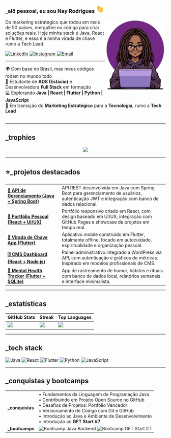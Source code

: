 <h3>_alô pessoal, eu sou Nay Rodrigues <img src="https://raw.githubusercontent.com/ABSphreak/ABSphreak/master/gifs/Hi.gif" height="25px"></h3>
<img align="right" <img src="assets/nay-cartoon.gif" width="190" alt="Nay Cartoon">
Do marketing estratégico que rodou em mais de 50 países, mergulhei no código para criar soluções reais.
Hoje minha stack é Java, React e Flutter, e essa é a minha virada de chave rumo a Tech Lead.<p>


[![LinkedIn](https://img.shields.io/badge/LinkedIn-6A0DAD?style=for-the-badge&logo=linkedin&logoColor=white)](https://www.linkedin.com/in/nay-rodrigues)
[![Instagram](https://img.shields.io/badge/Instagram-8A2BE2?style=for-the-badge&logo=instagram&logoColor=white)](https://instagram.com/nayjoplin)
[![Email](https://img.shields.io/badge/Email-9932CC?style=for-the-badge&logo=gmail&logoColor=white)](mailto:nayjoplin96@gmail.com)

---

🌍 Com base no Brasil, mas meus códigos rodam no mundo todo <br>
🚀 Estudante de **ADS (Estácio)** e Desenvolvedora **Full Stack** em formação <br>
💻 Explorando **Java | React | Flutter | Python | JavaScript** <br>
🎯 Em transição do **Marketing Estratégico** para a **Tecnologia**, rumo a **Tech Lead** <br><br>

---

## _trophies
<p align="center">
  <img src="https://github-profile-trophy.vercel.app/?username=nayjoplin&theme=aura&row=1&column=5&no-bg=true&no-frame=true" />
</p>

---
## ⭐️_projetos destacados

<table>
  <tbody>
    <tr>
      <td><a href="https://github.com/nayjoplin/java-backend-api"><b>🚀 API de Gerenciamento (Java + Spring Boot)</b></a></td>
      <td>API REST desenvolvida em Java com Spring Boot para gerenciamento de usuários, autenticação JWT e integração com banco de dados relacional.</td>
    </tr>
    <tr>
      <td><a href="https://github.com/nayjoplin/react-portfolio"><b>🎨 Portfólio Pessoal (React + UI/UX)</b></a></td>
      <td>Portfólio responsivo criado em React, com design baseado em UI/UX, integração com GitHub Pages e showcase de projetos em tempo real.</td>
    </tr>
    <tr>
      <td><a href="https://github.com/nayjoplin/flutter-app"><b>📱 Virada de Chave App (Flutter)</b></a></td>
      <td>Aplicativo mobile construído em Flutter, totalmente offline, focado em autocuidado, espiritualidade e organização pessoal.</td>
    </tr>
    <tr>
      <td><a href="https://github.com/nayjoplin/cms-dashboard"><b>🗄️ CMS Dashboard (React + Node.js)</b></a></td>
      <td>Painel administrativo integrado a WordPress via API, com autenticação e gráficos de métricas. Inspirado em modelos profissionais de CMS.</td>
    </tr>
    <tr>
      <td><a href="https://github.com/nayjoplin/mental-health-tracker"><b>🧠 Mental Health Tracker (Flutter + SQLite)</b></a></td>
      <td>App de rastreamento de humor, hábitos e rituais com banco de dados local, relatórios semanais e interface minimalista.</td>
    </tr>
  </tbody>
</table>

---

## _estatísticas

| GitHub Stats | Streak | Top Languages |
| --- | --- | --- |
| <img src="https://github-readme-stats.vercel.app/api?username=nayjoplin&show_icons=true&theme=midnight-purple" height="150"/> | <img src="https://github-readme-streak-stats.herokuapp.com?user=nayjoplin&theme=midnight-purple&hide_border=false" height="150"/> | <img src="https://github-readme-stats.vercel.app/api/top-langs/?username=nayjoplin&layout=compact&theme=midnight-purple" height="150"/> |

---

## _tech stack

![Java](https://img.shields.io/badge/Java-6A0DAD?style=for-the-badge&logo=openjdk&logoColor=white)
![React](https://img.shields.io/badge/React-9370DB?style=for-the-badge&logo=react&logoColor=61DAFB)
![Flutter](https://img.shields.io/badge/Flutter-8A2BE2?style=for-the-badge&logo=flutter&logoColor=white)
![Python](https://img.shields.io/badge/Python-9932CC?style=for-the-badge&logo=python&logoColor=white)
![JavaScript](https://img.shields.io/badge/JavaScript-FFD700?style=for-the-badge&logo=javascript&logoColor=111)

---

## _conquistas y bootcamps

<table>
  <tbody>
    <tr>
      <td><b>_conquistas</b></td>
      <td>
        • Fundamentos da Linguagem de Programação Java <br>
        • Contribuindo em Projeto Open Source no GitHub <br>
        • Desafios de Projetos: Portfólio Vencedor <br>
        • Versionamento de Código com Git e GitHub <br>
        • Introdução ao Java e Ambiente de Desenvolvimento <br>
        • Introdução ao <b>GFT Start #7</b>
      </td>
    </tr>
    <tr>
      <td><b>_bootcamps</b></td>
      <td>
        <img src="assets/java-backend.png" width="220" alt="Bootcamp Java Backend"/>
        <img src="assets/gft-start7.png" width="220" alt="Bootcamp GFT Start #7"/>
      </td>
    </tr>
  </tbody>
</table>
